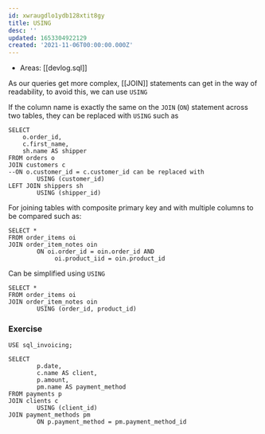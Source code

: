 ```yaml
---
id: xwraugdlo1ydb128xtit8gy
title: USING
desc: ''
updated: 1653304922129
created: '2021-11-06T00:00:00.000Z'
---
```


- Areas: [[devlog.sql]]

As our queries get more complex, [[JOIN]] statements can get in the way of readability, to avoid this, we can use `USING`

If the <span class="underline">column name is exactly the same</span> on the `JOIN` (`ON`) statement across two tables, they can be replaced with `USING` such as

    SELECT
        o.order_id,
        c.first_name,
        sh.name AS shipper
    FROM orders o
    JOIN customers c
    --ON o.customer_id = c.customer_id can be replaced with
            USING (customer_id)
    LEFT JOIN shippers sh
            USING (shipper_id)

For joining tables with composite primary key and with multiple columns to be compared such as:

```
SELECT *
FROM order_items oi
JOIN order_item_notes oin
        ON oi.order_id = oin.order_id AND
             oi.product_iid = oin.product_id
```

Can be simplified using `USING`

    SELECT *
    FROM order_items oi
    JOIN order_item_notes oin
            USING (order_id, product_id)

### Exercise

    USE sql_invoicing;

    SELECT
            p.date,
            c.name AS client,
            p.amount,
            pm.name AS payment_method
    FROM payments p
    JOIN clients c
            USING (client_id)
    JOIN payment_methods pm
            ON p.payment_method = pm.payment_method_id
